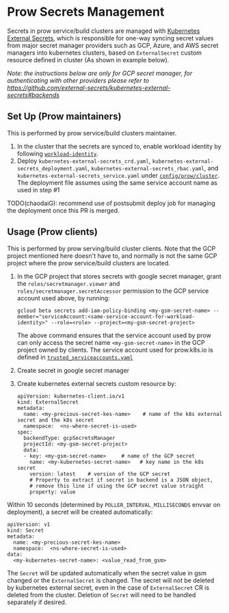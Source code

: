 # Prow Secrets Management

Secrets in prow service/build clusters are managed with [Kubernetes External
Secrets](https://github.com/external-secrets/kubernetes-external-secrets), which is responsible for one-way syncing secret values from major
secret manager providers such as GCP, Azure, and AWS secret managers into
kubernetes clusters, based on `ExternalSecret` custom resource defined in
cluster (As shown in example below).

_Note: the instructions below are only for GCP secret manager, for
authenticating with other providers please refer to
https://github.com/external-secrets/kubernetes-external-secrets#backends_

## Set Up (Prow maintainers)

This is performed by prow service/build clusters maintainer.

1. In the cluster that the secrets are synced to, enable workload identity by
   following [`workload-identity`](/workload-identity/README.md).
1. Deploy `kubernetes-external-secrets_crd.yaml`,
   `kubernetes-external-secrets_deployment.yaml`,
   `kubernetes-external-secrets_rbac.yaml`,
   and  `kubernetes-external-secrets_service.yaml` under
   [`config/prow/cluster`](/config/prow/cluster). The deployment file assumes
   using the same service account name as used in step #1

TODO(chaodaiG): recommend use of postsubmit deploy job for managing the
deployment once this PR is merged.

## Usage (Prow clients)

This is performed by prow serving/build cluster clients. Note that the GCP
project mentioned here doesn't have to, and normally is not the same GCP project
where the prow service/build clusters are located.

1. In the GCP project that stores secrets with google secret manager, grant the
   `roles/secretmanager.viewer` and `roles/secretmanager.secretAccessor`
   permission to the GCP service account used above, by running:
   ```
   gcloud beta secrets add-iam-policy-binding <my-gsm-secret-name> --member="serviceAccount:<same-service-account-for-workload-identity>" --role=<role> --project=<my-gsm-secret-project>
   ```
   The above command ensures that the service account used by prow can only
   access the secret name `<my-gsm-secret-name>` in the GCP project owned by
   clients. The service account used for prow.k8s.io is defined in
   [`trusted_serviceaccounts.yaml`](https://github.com/kubernetes/test-infra/blob/1b2153ebe2809727a45c5b930647b2a3609dd7e7/config/prow/cluster/trusted_serviceaccounts.yaml#L46)

2. Create secret in google secret manager
3. Create kubernetes external secrets custom resource by:
   ```
   apiVersion: kubernetes-client.io/v1
   kind: ExternalSecret
   metadata:
     name: <my-precious-secret-kes-name>    # name of the k8s external secret and the k8s secret
     namespace:  <ns-where-secret-is-used>
   spec:
     backendType: gcpSecretsManager
     projectId: <my-gsm-secret-project>
     data:
     - key: <my-gsm-secret-name>     # name of the GCP secret
       name: <my-kubernetes-secret-name>   # key name in the k8s secret
       version: latest    # version of the GCP secret
       # Property to extract if secret in backend is a JSON object,
       # remove this line if using the GCP secret value straight
       property: value
   ```

Within 10 seconds (determined by `POLLER_INTERVAL_MILLISECONDS` envvar on deployment), a secret will be created automatically:
```
apiVersion: v1
kind: Secret
metadata:
  name: <my-precious-secret-kes-name>
  namespace:  <ns-where-secret-is-used>
data:
  <my-kubernetes-secret-name>: <value_read_from_gsm>
```

The `Secret` will be updated automatically when the secret value in gsm changed
or the `ExternalSecret` is changed. The secret will not be deleted by kubernetes
external secret, even in the case of `ExternalSecret` CR is deleted from the
cluster. Deletion of `Secret` will need to be handled separately if desired.
